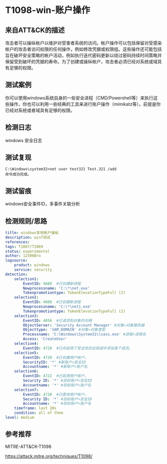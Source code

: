 # T1098-win-账户操作

## 来自ATT&CK的描述

攻击者可以操纵帐户以维护对受害者系统的访问。帐户操作可以包括保留对受感染帐户的攻击者访问权限的任何操作，例如修改凭据或权限组。这些操作还可能包括旨在破坏安全策略的帐户活动，例如执行迭代密码更新以绕过密码持续时间策略并保留受到破坏的凭据的寿命。为了创建或操纵帐户，攻击者必须已经对系统或域具有足够的权限。

## 测试案例

你可以使用windows系统自身的一些安全进程（CMD/Powershell等）来执行这些操作，你也可以利用一些经典的工具来进行账户操作（mimikatz等）。前提是你已经对系统或者域具有足够的权限。

## 检测日志

windows 安全日志

## 测试复现

```dos
C:\Windows\system32>net user test321 Test.321 /add
命令成功完成。
```

## 测试留痕

windows安全事件ID，多事件关联分析

## 检测规则/思路

```yml
title: windows本地账户操纵
description: win7测试
references:
tags: T1087/T1069
status: experimental
author: 12306Bro
logsource:
    product: windows
    service: security
detection:
    selection1:
        EventID: 4688  #已创建新进程
        Newprocessname: 'C:\*\net.exe'
        Tokenpromotiontype: TokenElevationTypeFull (2)
    selection2:
        EventID: 4688  #已创建新进程
        Newprocessname: 'C:\*\net1.exe'
        Tokenpromotiontype: TokenElevationTypeFull (2)
    selection3:
        EventID: 4656  #已请求到对象的句柄
        ObjectServer: 'Security Account Manager' #对象>对象服务器
        Objecttype: 'SAM_DOMAIN' #对象>对象类型
        Processname: 'C:\Windows\System32\lsass.exe' #进程>进程名
        Access: 'CreateUser'
    selection4:
        EventID: 4728  #已向启用了安全性的全局组中添加某个成员。
    selection5:
        EventID: 4720  #已创建用户帐户。
        SecurityID: '*' #新账户>安全ID
        Accountname: '*' #新账户>账户名
    selection6:
        EventID: 4722  #已启用用户账户。
        Security ID: '*' #目标账户>安全ID
        Accountname: '*' #目标账户>账户名
    selection7:
        EventID: 4738  #已更改用户帐户。
        Security ID: '*' #目标账户>安全ID
        Accountname: '*' #目标账户>账户名  
    timeframe: last 20s
    condition: all of them
level: medium
```

## 参考推荐

MITRE-ATT&CK-T1098

<https://attack.mitre.org/techniques/T1098/>
